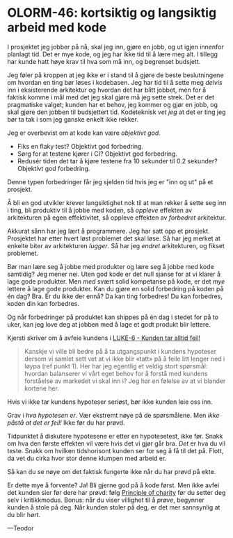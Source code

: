 # OLORM-46: kortsiktig og langsiktig arbeid med kode

I prosjektet jeg jobber på nå, skal jeg inn, gjøre en jobb, og ut igjen innenfor planlagt tid.
Det er mye kode, og jeg har ikke tid til å lære meg alt.
I tillegg har kunde hatt høye krav til hva som må inn, og begrenset budsjett.

Jeg føler på kroppen at jeg ikke er i stand til å gjøre de beste beslutningene om hvordan en ting bør løses i kodebasen.
Jeg har tid til å sette meg _delvis_ inn i eksisterende arkitektur og hvordan det har blitt jobbet, men for å faktisk komme i mål med det jeg skal gjøre må jeg sette strek.
Det er det pragmatiske valget; kunden har et behov, jeg kommer og gjør en jobb, og skal gjøre den jobben til budsjettert tid.
Kodeteknisk _vet jeg_ at det er ting jeg bør ta tak i som jeg ganske enkelt ikke rekker.

Jeg er overbevist om at kode kan være _objektivt god_.

- Fiks en flaky test? Objektivt god forbedring.
- Sørg for at testene kjører i CI? Objektivt god forbedring.
- Redusér tiden det tar å kjøre testene fra 10 sekunder til 0.2 sekunder? Objektivt god forbedring.

Denne typen forbedringer får jeg sjelden tid hvis jeg er "inn og ut" på et prosjekt.

Å bli en god utvikler krever langsiktighet nok til at man rekker å sette seg inn i ting, bli produktiv til å jobbe med koden, så _oppleve_ effekten av arkitekturen på egen effektivitet, så oppleve effekten av _forbedret_ arkitektur.

Akkurat sånn har jeg lært å programmere.
Jeg har satt opp et prosjekt.
Prosjektet har etter hvert løst problemet det skal løse.
Så har jeg merket at enkelte biter av arkitekturen _lugger_.
Så har jeg _endret_ arkitekturen, og fikset problemet.

Bør man lære seg å jobbe med produkter og lære seg å jobbe med kode samtidig?
Jeg mener nei.
Uten god kode er det null sjanse for at vi klarer å lage gode produkter.
Men _med_ svært solid kompetanse på kode, er det _mye_ lettere å lage gode produkter.
Kan du gjøre en solid forbedring på koden på én dag?
Bra.
Er du ikke der ennå?
Da kan ting forbedres!
Du kan forbedres, koden din kan forbedres.

Og når forbedringer på produktet kan shippes på én dag i stedet for på to uker, kan jeg love deg at jobben med å lage et godt produkt blir lettere.

Kjersti skriver om å avfeie kundens i [LUKE-6 - Kunden tar alltid feil!][luke-6]

> Kanskje vi ville bli bedre på å ta utgangspunkt i kundens hypoteser dersom vi
> samlet sett vet at vi ikke blir «tatt» på å feile litt lenger ned i løypa (ref
> punkt 1). Her har jeg egentlig et veldig stort spørsmål: hvordan balanserer vi
> vårt eget behov for å forstå med kundens forståelse av markedet vi skal inn i?
> Jeg har en følelse av at vi blander kortene her.

Hvis vi ikke tar kundens hypoteser seriøst, bør ikke kunden leie oss inn.

Grav i _hva hypotesen er_.
Vær ekstremt nøye på de spørsmålene.
Men _ikke påstå at det er feil!_
Ikke før du har prøvd.

Tidpunktet å diskutere hypotesene er etter en hypotesetest, ikke før.
Snakk om hva den første effekten vil være hvis det vi gjør går bra.
_Det_ er hva du vil teste.
Snakk om hvilken tidshorisont kunden ser for seg å få til det på.
Flott, da vet du cirka hvor stor denne klumpen med arbeid er.

Så kan du se nøye om det faktisk fungerte ikke når du har prøvd på ekte.

Er dette mye å forvente?
Ja!
Bli gjerne god på å kode først.
Men ikke avfei det kunden sier før dere har prøvd: følg [Principle of charity] før du setter deg selv i kritikkmodus.
Bonus: når du viser villighet til å _prøve_, begynner kunden å stole på deg.
Når kunden stoler på deg, er det mer sannsynlig at du blir hørt.

[luke-6]: https://mikrobloggeriet.no/luke/luke-6/
[Principle of charity]: https://en.m.wikipedia.org/wiki/Principle_of_charity

—Teodor

